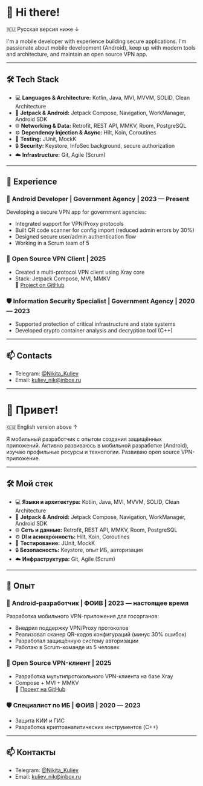 # 👋 Hi there!
🇷🇺 Русская версия ниже ↓

I'm a mobile developer with experience building secure applications. I'm passionate about mobile development (Android), keep up with modern tools and architecture, and maintain an open source VPN app.

---

## 🛠️ Tech Stack

- 💻 **Languages & Architecture:** Kotlin, Java, MVI, MVVM, SOLID, Clean Architecture  
- 🧩 **Jetpack & Android:** Jetpack Compose, Navigation, WorkManager, Android SDK  
- 🌐 **Networking & Data:** Retrofit, REST API, MMKV, Room, PostgreSQL  
- ⚙️ **Dependency Injection & Async:** Hilt, Koin, Coroutines  
- 🧪 **Testing:** JUnit, MockK
- 🔒 **Security:** Keystore, InfoSec background, secure authorization
- ☁️ **Infrastructure:** Git, Agile (Scrum)

---

## 💼 Experience

### 🔐 **Android Developer | Government Agency | 2023 — Present**
Developing a secure VPN app for government agencies:
- Integrated support for VPN/Proxy protocols
- Built QR code scanner for config import (reduced admin errors by 30%)
- Designed secure user/admin authentication flow
- Working in a Scrum team of 5

### 🧪 **Open Source VPN Client | 2025**
- Created a multi-protocol VPN client using Xray core  
- Stack: Jetpack Compose, MVI, MMKV  
📎 [Project on GitHub](https://github.com/Ko4Learner/VPN_Client)

### 🛡️ **Information Security Specialist | Government Agency | 2020 — 2023**
- Supported protection of critical infrastructure and state systems
- Developed crypto container analysis and decryption tool (C++)

---

## 📫 Contacts

- Telegram: [@Nikita_Kuliev](https://t.me/Nikita_Kuliev)
- Email: kuliev_nik@inbox.ru

---

# 👋 Привет!
🇬🇧 English version above ↑

Я мобильный разработчик с опытом создания защищённых приложений. Активно развиваюсь в мобильной разработке (Android), изучаю профильные ресурсы и технологии. Развиваю open source VPN-приложение.

---

## 🛠️ Мой стек

- 💻 **Языки и архитектура:** Kotlin, Java, MVI, MVVM, SOLID, Clean Architecture  
- 🧩 **Jetpack & Android:** Jetpack Compose, Navigation, WorkManager, Android SDK  
- 🌐 **Сеть и данные:** Retrofit, REST API, MMKV, Room, PostgreSQL  
- ⚙️ **DI и асинхронность:** Hilt, Koin, Coroutines  
- 🧪 **Тестирование:** JUnit, MockK
- 🔒 **Безопасность:** Keystore, опыт ИБ, авторизация
- ☁️ **Инфраструктура:** Git, Agile (Scrum)

---

## 💼 Опыт

### 🔐 **Android-разработчик | ФОИВ | 2023 — настоящее время**
Разработка мобильного VPN-приложения для госорганов:
- Внедрил поддержку VPN/Proxy протоколов
- Реализовал сканер QR-кодов конфигураций (минус 30% ошибок)
- Разработал защищённую систему авторизации
- Работаю в Scrum-команде из 5 человек

### 🧪 **Open Source VPN-клиент | 2025**
- Разработка мультипротокольного VPN-клиента на базе Xray  
- Compose + MVI + MMKV  
📎 [Проект на GitHub](https://github.com/Ko4Learner/VPN_Client)

### 🛡️ **Специалист по ИБ | ФОИВ | 2020 — 2023**
- Защита КИИ и ГИС
- Разработка криптоаналитических инструментов (C++)

---

## 📫 Контакты

- Telegram: [@Nikita_Kuliev](https://t.me/Nikita_Kuliev)
- Email: kuliev_nik@inbox.ru
